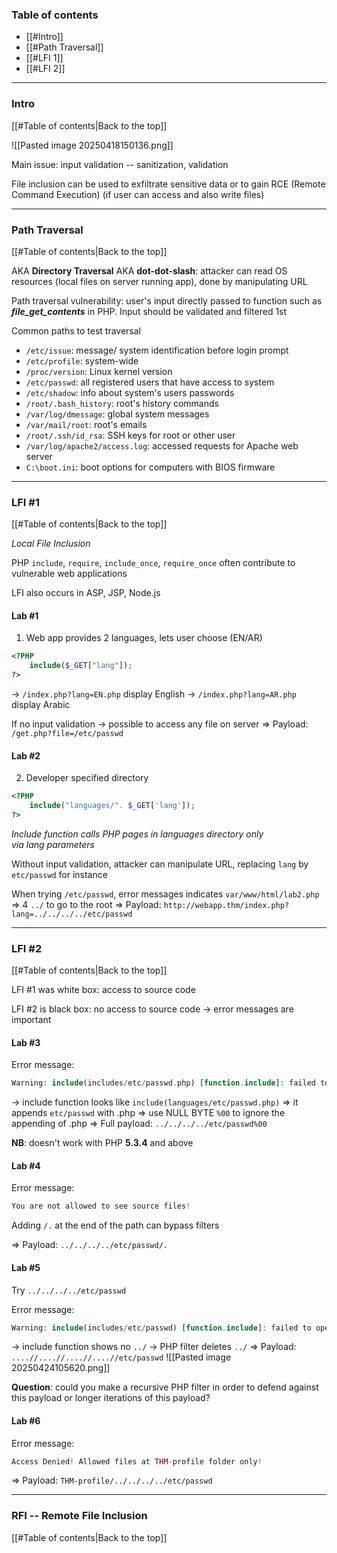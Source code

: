 ### Table of contents
- [[#Intro]]
- [[#Path Traversal]]
- [[#LFI 1]]
- [[#LFI 2]]

___
### Intro
[[#Table of contents|Back to the top]]

![[Pasted image 20250418150136.png]]

Main issue: input validation -- sanitization, validation

File inclusion can be used to exfiltrate sensitive data or to gain RCE (Remote Command Execution) (if user can access and also write files)

___
### Path Traversal
[[#Table of contents|Back to the top]]

AKA **Directory Traversal** AKA **dot-dot-slash**: attacker can read OS resources (local files on server running app), done by manipulating URL

Path traversal vulnerability: user's input directly passed to function such as ***file_get_contents*** in PHP. Input should be validated and filtered 1st

Common paths to test traversal
- `/etc/issue`: message/ system identification before login prompt
- `/etc/profile`: system-wide 
- `/proc/version`: Linux kernel version
- `/etc/passwd`: all registered users that have access to system
- `/etc/shadow`: info about system's users passwords
- `/root/.bash_history`: root's history commands
- `/var/log/dmessage`: global system messages
- `/var/mail/root`: root's emails
- `/root/.ssh/id_rsa`: SSH keys for root or other user
- `/var/log/apache2/access.log`: accessed requests for Apache web server
- `C:\boot.ini`: boot options for computers with BIOS firmware

___
### LFI #1
[[#Table of contents|Back to the top]]

*Local File Inclusion*

PHP `include`, `require`, `include_once`, `require_once` often contribute to vulnerable web applications

LFI also occurs in ASP, JSP, Node.js

#### Lab #1

1. Web app provides 2 languages, lets user choose (EN/AR)
```php
<?PHP 
	include($_GET["lang"]);
?>
```
$\rightarrow$ `/index.php?lang=EN.php` display English
$\rightarrow$ `/index.php?lang=AR.php` display Arabic

If no input validation $\rightarrow$ possible to access any file on server
$\Rightarrow$ Payload: `/get.php?file=/etc/passwd`

#### Lab #2

2. Developer specified directory
```php
<?PHP 
	include("languages/". $_GET['lang']); 
?>
```
*Include function calls PHP pages in languages directory only via lang parameters*

Without input validation, attacker can manipulate URL, replacing `lang` by `etc/passwd` for instance

When trying `/etc/passwd`, error messages indicates `var/www/html/lab2.php` $\Rightarrow$ 4 `../` to go to the root
$\Rightarrow$ Payload: `http://webapp.thm/index.php?lang=../../../../etc/passwd`

___
### LFI #2
[[#Table of contents|Back to the top]]

LFI #1 was white box: access to source code

LFI #2 is black box: no access to source code $\rightarrow$ error messages are important

#### Lab #3

Error message:
```php
Warning: include(includes/etc/passwd.php) [function.include]: failed to open stream: No such file or directory in /var/www/html/lab3.php on line 26
```
$\rightarrow$ include function looks like `include(languages/etc/passwd.php)` $\Rightarrow$ it appends `etc/passwd` with .php
$\Rightarrow$ use NULL BYTE `%00` to ignore the appending of .php
$\Rightarrow$ Full payload: `../../../../etc/passwd%00`
 
**NB**: doesn't work with PHP **5.3.4** and above

#### Lab #4

Error message:
```php
You are not allowed to see source files!
```

Adding `/.` at the end of the path can bypass filters

$\Rightarrow$ Payload: `../../../../etc/passwd/.`

#### Lab #5

Try `../../../../etc/passwd`

Error message: 
```php
Warning: include(includes/etc/passwd) [function.include]: failed to open stream: No such file or directory in /var/www/html/lab5.php on line 28
```
$\rightarrow$ include function shows no `../` $\rightarrow$ PHP filter deletes `../`
$\Rightarrow$ Payload: `....//....//....//....//etc/passwd`
![[Pasted image 20250424105620.png]]

**Question**: could you make a recursive PHP filter in order to defend against this payload or longer iterations of this payload?

#### Lab #6

Error message:
```php
Access Denied! Allowed files at THM-profile folder only! 
```

$\Rightarrow$ Payload: `THM-profile/../../../../etc/passwd`

___
### RFI -- Remote File Inclusion
[[#Table of contents|Back to the top]]

